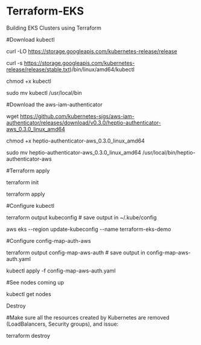 # Terraform-EKS

Building EKS Clusters using Terraform

#Download kubectl

curl -LO https://storage.googleapis.com/kubernetes-release/release

curl -s https://storage.googleapis.com/kubernetes-release/release/stable.txt)/bin/linux/amd64/kubectl

chmod +x kubectl

sudo mv kubectl /usr/local/bin

#Download the aws-iam-authenticator

wget https://github.com/kubernetes-sigs/aws-iam-authenticator/releases/download/v0.3.0/heptio-authenticator-aws_0.3.0_linux_amd64

chmod +x heptio-authenticator-aws_0.3.0_linux_amd64

sudo mv heptio-authenticator-aws_0.3.0_linux_amd64 /usr/local/bin/heptio-authenticator-aws

#Terraform apply

terraform init

terraform apply

#Configure kubectl

terraform output kubeconfig # save output in ~/.kube/config

aws eks --region <region> update-kubeconfig --name terraform-eks-demo
  
#Configure config-map-auth-aws

terraform output config-map-aws-auth # save output in config-map-aws-auth.yaml

kubectl apply -f config-map-aws-auth.yaml
  
#See nodes coming up

kubectl get nodes

Destroy

#Make sure all the resources created by Kubernetes are removed (LoadBalancers, Security groups), and issue:

terraform destroy
